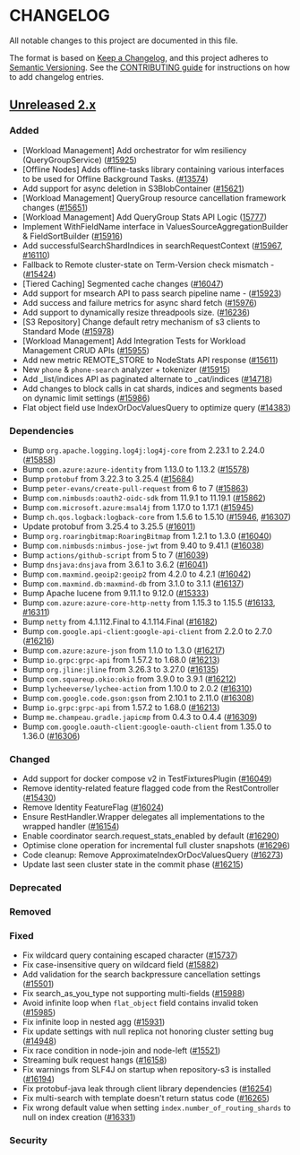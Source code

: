 # CHANGELOG
All notable changes to this project are documented in this file.

The format is based on [Keep a Changelog](https://keepachangelog.com/en/1.0.0/), and this project adheres to [Semantic Versioning](https://semver.org/spec/v2.0.0.html). See the [CONTRIBUTING guide](./CONTRIBUTING.md#Changelog) for instructions on how to add changelog entries.

## [Unreleased 2.x]
### Added
- [Workload Management] Add orchestrator for wlm resiliency (QueryGroupService) ([#15925](https://github.com/opensearch-project/OpenSearch/pull/15925))
- [Offline Nodes] Adds offline-tasks library containing various interfaces to be used for Offline Background Tasks. ([#13574](https://github.com/opensearch-project/OpenSearch/pull/13574))
- Add support for async deletion in S3BlobContainer ([#15621](https://github.com/opensearch-project/OpenSearch/pull/15621))
- [Workload Management] QueryGroup resource cancellation framework changes ([#15651](https://github.com/opensearch-project/OpenSearch/pull/15651))
- [Workload Management] Add QueryGroup Stats API Logic ([15777](https://github.com/opensearch-project/OpenSearch/pull/15777))
- Implement WithFieldName interface in ValuesSourceAggregationBuilder & FieldSortBuilder ([#15916](https://github.com/opensearch-project/OpenSearch/pull/15916))
- Add successfulSearchShardIndices in searchRequestContext ([#15967](https://github.com/opensearch-project/OpenSearch/pull/15967), [#16110](https://github.com/opensearch-project/OpenSearch/pull/16110))
- Fallback to Remote cluster-state on Term-Version check mismatch - ([#15424](https://github.com/opensearch-project/OpenSearch/pull/15424))
- [Tiered Caching] Segmented cache changes ([#16047](https://github.com/opensearch-project/OpenSearch/pull/16047))
- Add support for msearch API to pass search pipeline name - ([#15923](https://github.com/opensearch-project/OpenSearch/pull/15923))
- Add success and failure metrics for async shard fetch ([#15976](https://github.com/opensearch-project/OpenSearch/pull/15976))
- Add support to dynamically resize threadpools size. ([#16236](https://github.com/opensearch-project/OpenSearch/pull/16236))
- [S3 Repository] Change default retry mechanism of s3 clients to Standard Mode ([#15978](https://github.com/opensearch-project/OpenSearch/pull/15978))
- [Workload Management] Add Integration Tests for Workload Management CRUD APIs ([#15955](https://github.com/opensearch-project/OpenSearch/pull/15955))
- Add new metric REMOTE_STORE to NodeStats API response ([#15611](https://github.com/opensearch-project/OpenSearch/pull/15611))
- New `phone` & `phone-search` analyzer + tokenizer ([#15915](https://github.com/opensearch-project/OpenSearch/pull/15915))
- Add _list/indices API as paginated alternate to _cat/indices ([#14718](https://github.com/opensearch-project/OpenSearch/pull/14718))
- Add changes to block calls in cat shards, indices and segments based on dynamic limit settings ([#15986](https://github.com/opensearch-project/OpenSearch/pull/15986))
- Flat object field use IndexOrDocValuesQuery to optimize query ([#14383](https://github.com/opensearch-project/OpenSearch/issues/14383))

### Dependencies
- Bump `org.apache.logging.log4j:log4j-core` from 2.23.1 to 2.24.0 ([#15858](https://github.com/opensearch-project/OpenSearch/pull/15858))
- Bump `com.azure:azure-identity` from 1.13.0 to 1.13.2 ([#15578](https://github.com/opensearch-project/OpenSearch/pull/15578))
- Bump `protobuf` from 3.22.3 to 3.25.4 ([#15684](https://github.com/opensearch-project/OpenSearch/pull/15684))
- Bump `peter-evans/create-pull-request` from 6 to 7 ([#15863](https://github.com/opensearch-project/OpenSearch/pull/15863))
- Bump `com.nimbusds:oauth2-oidc-sdk` from 11.9.1 to 11.19.1 ([#15862](https://github.com/opensearch-project/OpenSearch/pull/15862))
- Bump `com.microsoft.azure:msal4j` from 1.17.0 to 1.17.1 ([#15945](https://github.com/opensearch-project/OpenSearch/pull/15945))
- Bump `ch.qos.logback:logback-core` from 1.5.6 to 1.5.10 ([#15946](https://github.com/opensearch-project/OpenSearch/pull/15946), [#16307](https://github.com/opensearch-project/OpenSearch/pull/16307))
- Update protobuf from 3.25.4 to 3.25.5 ([#16011](https://github.com/opensearch-project/OpenSearch/pull/16011))
- Bump `org.roaringbitmap:RoaringBitmap` from 1.2.1 to 1.3.0 ([#16040](https://github.com/opensearch-project/OpenSearch/pull/16040))
- Bump `com.nimbusds:nimbus-jose-jwt` from 9.40 to 9.41.1 ([#16038](https://github.com/opensearch-project/OpenSearch/pull/16038))
- Bump `actions/github-script` from 5 to 7 ([#16039](https://github.com/opensearch-project/OpenSearch/pull/16039))
- Bump `dnsjava:dnsjava` from 3.6.1 to 3.6.2 ([#16041](https://github.com/opensearch-project/OpenSearch/pull/16041))
- Bump `com.maxmind.geoip2:geoip2` from 4.2.0 to 4.2.1 ([#16042](https://github.com/opensearch-project/OpenSearch/pull/16042))
- Bump `com.maxmind.db:maxmind-db` from 3.1.0 to 3.1.1 ([#16137](https://github.com/opensearch-project/OpenSearch/pull/16137))
- Bump Apache lucene from 9.11.1 to 9.12.0 ([#15333](https://github.com/opensearch-project/OpenSearch/pull/15333))
- Bump `com.azure:azure-core-http-netty` from 1.15.3 to 1.15.5 ([#16133](https://github.com/opensearch-project/OpenSearch/pull/16133), [#16311](https://github.com/opensearch-project/OpenSearch/pull/16311))
- Bump `netty` from 4.1.112.Final to 4.1.114.Final ([#16182](https://github.com/opensearch-project/OpenSearch/pull/16182))
- Bump `com.google.api-client:google-api-client` from 2.2.0 to 2.7.0 ([#16216](https://github.com/opensearch-project/OpenSearch/pull/16216))
- Bump `com.azure:azure-json` from 1.1.0 to 1.3.0 ([#16217](https://github.com/opensearch-project/OpenSearch/pull/16217))
- Bump `io.grpc:grpc-api` from 1.57.2 to 1.68.0 ([#16213](https://github.com/opensearch-project/OpenSearch/pull/16213))
- Bump `org.jline:jline` from 3.26.3 to 3.27.0 ([#16135](https://github.com/opensearch-project/OpenSearch/pull/16135))
- Bump `com.squareup.okio:okio` from 3.9.0 to 3.9.1 ([#16212](https://github.com/opensearch-project/OpenSearch/pull/16212))
- Bump `lycheeverse/lychee-action` from 1.10.0 to 2.0.2 ([#16310](https://github.com/opensearch-project/OpenSearch/pull/16310))
- Bump `com.google.code.gson:gson` from 2.10.1 to 2.11.0 ([#16308](https://github.com/opensearch-project/OpenSearch/pull/16308))
- Bump `io.grpc:grpc-api` from 1.57.2 to 1.68.0 ([#16213](https://github.com/opensearch-project/OpenSearch/pull/16213))
- Bump `me.champeau.gradle.japicmp` from 0.4.3 to 0.4.4 ([#16309](https://github.com/opensearch-project/OpenSearch/pull/16309))
- Bump `com.google.oauth-client:google-oauth-client` from 1.35.0 to 1.36.0 ([#16306](https://github.com/opensearch-project/OpenSearch/pull/16306))

### Changed
- Add support for docker compose v2 in TestFixturesPlugin ([#16049](https://github.com/opensearch-project/OpenSearch/pull/16049))
- Remove identity-related feature flagged code from the RestController ([#15430](https://github.com/opensearch-project/OpenSearch/pull/15430))
- Remove Identity FeatureFlag ([#16024](https://github.com/opensearch-project/OpenSearch/pull/16024))
- Ensure RestHandler.Wrapper delegates all implementations to the wrapped handler ([#16154](https://github.com/opensearch-project/OpenSearch/pull/16154))
- Enable coordinator search.request_stats_enabled by default ([#16290](https://github.com/opensearch-project/OpenSearch/pull/16290))
- Optimise clone operation for incremental full cluster snapshots ([#16296](https://github.com/opensearch-project/OpenSearch/pull/16296))
- Code cleanup: Remove ApproximateIndexOrDocValuesQuery ([#16273](https://github.com/opensearch-project/OpenSearch/pull/16273))
- Update last seen cluster state in the commit phase ([#16215](https://github.com/opensearch-project/OpenSearch/pull/16215))

### Deprecated

### Removed

### Fixed
- Fix wildcard query containing escaped character ([#15737](https://github.com/opensearch-project/OpenSearch/pull/15737))
- Fix case-insensitive query on wildcard field ([#15882](https://github.com/opensearch-project/OpenSearch/pull/15882))
- Add validation for the search backpressure cancellation settings ([#15501](https://github.com/opensearch-project/OpenSearch/pull/15501))
- Fix search_as_you_type not supporting multi-fields ([#15988](https://github.com/opensearch-project/OpenSearch/pull/15988))
- Avoid infinite loop when `flat_object` field contains invalid token ([#15985](https://github.com/opensearch-project/OpenSearch/pull/15985))
- Fix infinite loop in nested agg ([#15931](https://github.com/opensearch-project/OpenSearch/pull/15931))
- Fix update settings with null replica not honoring cluster setting bug ([#14948](https://github.com/opensearch-project/OpenSearch/pull/14948))
- Fix race condition in node-join and node-left ([#15521](https://github.com/opensearch-project/OpenSearch/pull/15521))
- Streaming bulk request hangs ([#16158](https://github.com/opensearch-project/OpenSearch/pull/16158))
- Fix warnings from SLF4J on startup when repository-s3 is installed ([#16194](https://github.com/opensearch-project/OpenSearch/pull/16194))
- Fix protobuf-java leak through client library dependencies ([#16254](https://github.com/opensearch-project/OpenSearch/pull/16254))
- Fix multi-search with template doesn't return status code ([#16265](https://github.com/opensearch-project/OpenSearch/pull/16265))
- Fix wrong default value when setting `index.number_of_routing_shards` to null on index creation ([#16331](https://github.com/opensearch-project/OpenSearch/pull/16331))

### Security

[Unreleased 2.x]: https://github.com/opensearch-project/OpenSearch/compare/2.17...2.x
